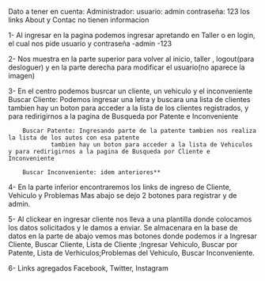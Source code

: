 Dato a tener en cuenta: Administrador:
usuario: admin
contraseña: 123
los links About y Contac no tienen informacion

1- Al ingresar en la pagina podemos ingresar apretando en Taller o en login, el cual nos pide usuario y contraseña 
    -admin -123

2- Nos muestra en la parte superior para volver al inicio, taller , logout(para desloguer) y en la parte derecha para modificar el usuario(no aparece la imagen)

3- En el centro podemos busrcar un cliente, un vehiculo y el inconveniente
        Buscar Cliente: Podemos ingresar una letra y buscara una lista de clientes
                tambien hay un boton para acceder a la lista de los clientes registrados, y para redirigirnos a la pagina de Busqueda por Patente e Inconveniente


        Buscar Patente: Ingresando parte de la patente tambien nos realiza la lista de los autos con esa patente
                tambien hay un boton para acceder a la lista de Vehiculos y para redirigirnos a la pagina de Busqueda por Cliente e Inconveniente

        Buscar Inconveniente: idem anteriores**
        
    
4- En la parte inferior encontraremos los links de ingreso de Cliente, Vehiculo y Problemas
        Mas abajo se dejo 2 botones para registrar y de admin.
    
5- Al clickear en ingresar cliente nos lleva a una plantilla donde colocamos los datos solicitados y le damos a enviar. Se almacenara en la base de datos 
        en la parte de abajo vemos mas botones donde podemos ir a Ingresar Cliente, Buscar Cliente, Lista de Cliente ;Ingresar Vehiculo, Buscar por Patente, Lista de Verhiculos;Problemas del Vehiculo, Buscar Inconveniente.



6- Links agregados Facebook, Twitter, Instagram

